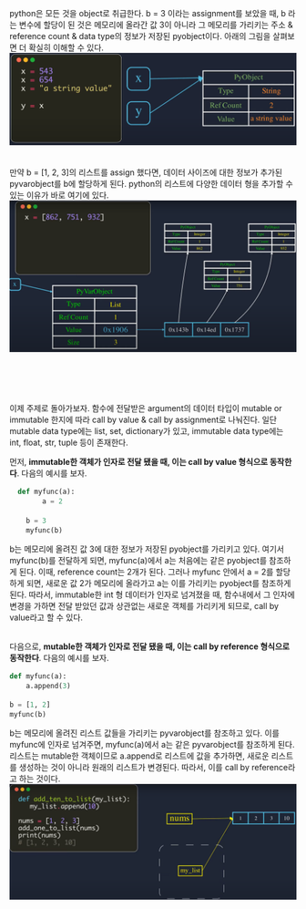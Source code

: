 python은 모든 것을 object로 취급한다. b = 3 이라는 assignment를 보았을 때, b 라는 변수에 할당이 된 것은 메모리에 올라간 값 3이 아니라 그 메모리를 가리키는 주소 & reference count & data type의 정보가 저장된 pyobject이다. 아래의 그림을 살펴보면 더 확실히 이해할 수 있다. ![Alt text](pyobject.png)
    <br />
    <br />  
만약 b = [1, 2, 3]의 리스트를 assign 했다면, 데이터 사이즈에 대한 정보가 추가된 pyvarobject를 b에 할당하게 된다. python의 리스트에 다양한 데이터 형을 추가할 수 있는 이유가 바로 여기에 있다.  ![Alt text](pyvarobject.png)
    <br />
    <br />   
    <br />
    <br />  
이제 주제로 돌아가보자. 함수에 전달받은 argument의 데이터 타입이 mutable or immutable 한지에 따라 call by value & call by assignment로 나눠진다. 일단 mutable data type에는 list, set, dictionary가 있고, immutable data type에는 int, float, str, tuple 등이 존재한다. 
 
먼저, **immutable한 객체가 인자로 전달 됐을 때, 이는 call by value 형식으로 동작한다**. 다음의 예시를 보자. 

```python
  def myfunc(a):
		a = 2

	b = 3
	myfunc(b)
```

b는 메모리에 올려진 값 3에 대한 정보가 저장된 pyobject를 가리키고 있다. 여기서 myfunc(b)를 전달하게 되면, myfunc(a)에서 a는 처음에는 같은 pyobject를 참조하게 된다. 이때, reference count는 2개가 된다. 그러나 myfunc 안에서 a = 2를 할당하게 되면, 새로운 값 2가 메모리에 올라가고 a는 이를 가리키는 pyobject를 참조하게 된다. 따라서, immutable한 int 형 데이터가 인자로 넘겨졌을 때, 함수내에서 그 인자에 변경을 가하면 전달 받았던 값과 상관없는 새로운 객체를 가리키게 되므로, call by value라고 할 수 있다. 
<br />
<br />

다음으로, **mutable한 객체가 인자로 전달 됐을 때, 이는 call by reference 형식으로 동작한다**. 다음의 예시를 보자. 

```python
def myfunc(a):
	a.append(3)

b = [1, 2]
myfunc(b)
```

b는 메모리에 올려진 리스트 값들을 가리키는 pyvarobject를 참조하고 있다. 이를 myfunc에 인자로 넘겨주면, myfunc(a)에서 a는 같은 pyvarobject를 참조하게 된다. 리스트는 mutable한 객체이므로 a.append로 리스트에 값을 추가하면, 새로운 리스트를 생성하는 것이 아니라 원래의 리스트가 변경된다. 따라서, 이를 call by reference라고 하는 것이다.![Alt text](call_by_reference.png)